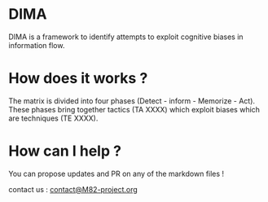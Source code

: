 # DIMA
DIMA is a framework to identify attempts to exploit cognitive biases in information flow.

# How does it works ?
The matrix is divided into four phases (Detect - inform - Memorize - Act).
These phases bring together tactics (TA XXXX) which exploit biases which are techniques (TE XXXX).

# How can I help ?
You can propose updates and PR on any of the markdown files !


contact us : contact@M82-project.org


